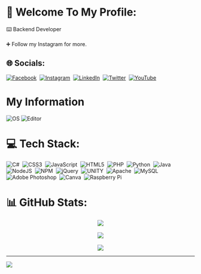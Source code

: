 # 💫 Welcome To My Profile:
⌨️ Backend Developer<br><br>➕ Follow my Instagram for more.


## 🌐 Socials:
[![Facebook](https://img.shields.io/badge/Facebook-%231877F2.svg?logo=Facebook&logoColor=white)](https://facebook.com/HuseyinKonakHK)&nbsp; [![Instagram](https://img.shields.io/badge/Instagram-%23E4405F.svg?logo=Instagram&logoColor=white)](https://instagram.com/huseyinkonakhk)&nbsp; [![LinkedIn](https://img.shields.io/badge/LinkedIn-%230077B5.svg?logo=linkedin&logoColor=white)](https://linkedin.com/in/hüseyin-konak-80304b228/)&nbsp; [![Twitter](https://img.shields.io/badge/Twitter-%231DA1F2.svg?logo=Twitter&logoColor=white)](https://twitter.com/HuseyinKonak20)&nbsp; [![YouTube](https://img.shields.io/badge/YouTube-%23FF0000.svg?logo=YouTube&logoColor=white)](https://youtube.com/@huseyinkonakyt7766) 

# My Information
![OS](https://img.shields.io/badge/Windows%2011-OS?style=flat&logo=Windows&label=%20OS&color=%2300a1f1)
![Editor](https://img.shields.io/badge/Editor-Visual_Studio_Code-informational?style=flat&logo=visual-studio-code&logoColor=white&color=blue)

# 💻 Tech Stack:
![C#](https://img.shields.io/badge/c%23-%23239120.svg?style=flat&logo=c-sharp&logoColor=white)&nbsp;
![CSS3](https://img.shields.io/badge/css3-%231572B6.svg?style=flat&logo=css3&logoColor=white)&nbsp;
![JavaScript](https://img.shields.io/badge/javascript-%23323330.svg?style=flat&logo=javascript&logoColor=%23F7DF1E)&nbsp;
![HTML5](https://img.shields.io/badge/html5-%23E34F26.svg?style=flat&logo=html5&logoColor=white)&nbsp;
![PHP](https://img.shields.io/badge/php-%23777BB4.svg?style=flat&logo=php&logoColor=white)&nbsp;
![Python](https://img.shields.io/badge/python-3670A0?style=flat&logo=python&logoColor=ffdd54)&nbsp;
![Java](https://img.shields.io/badge/java-%23ED8B00.svg?style=flat&logo=java&logoColor=white)&nbsp; 
![NodeJS](https://img.shields.io/badge/node.js-6DA55F?style=flat&logo=node.js&logoColor=white)&nbsp; 
![NPM](https://img.shields.io/badge/NPM-%23000000.svg?style=flat&logo=npm&logoColor=white)&nbsp; 
![jQuery](https://img.shields.io/badge/jquery-%230769AD.svg?style=flat&logo=jquery&logoColor=white)&nbsp;
![UNITY](https://img.shields.io/badge/Unity-%2320232a.svg?style=flat&logo=unity&logoColor=white)&nbsp; 
![Apache](https://img.shields.io/badge/apache-%23D42029.svg?style=flat&logo=apache&logoColor=white)&nbsp; 
![MySQL](https://img.shields.io/badge/mysql-%2300f.svg?style=flat&logo=mysql&logoColor=white)&nbsp;
![Adobe Photoshop](https://img.shields.io/badge/adobephotoshop-%2331A8FF.svg?style=flat&logo=adobephotoshop&logoColor=white)&nbsp; 
![Canva](https://img.shields.io/badge/Canva-%2300C4CC.svg?style=flat&logo=Canva&logoColor=white)&nbsp; 
![Raspberry Pi](https://img.shields.io/badge/-RaspberryPi-C51A4A?style=flat&logo=Raspberry-Pi)

# 📊 GitHub Stats:
<p align="center">
    <img src="https://github-readme-stats.vercel.app/api?username=HuseyinKonak&theme=vue-dark&hide_border=false&include_all_commits=true&count_private=true"> <br/><br/>
    <img src="https://github-readme-streak-stats.herokuapp.com/?user=HuseyinKonak&theme=vue-dark&hide_border=false"><br/><br/>
    <img src="https://github-readme-stats.vercel.app/api/top-langs/?username=HuseyinKonak&theme=vue-dark&hide_border=false&include_all_commits=true&count_private=true&layout=compact">
<p>

---
[![](https://visitcount.itsvg.in/api?id=HuseyinKonak&icon=0&color=3)](https://visitcount.itsvg.in)

<!-- Proudly created with GPRM ( https://gprm.itsvg.in ) -->
